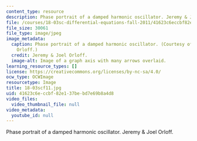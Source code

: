 ```yaml
---
content_type: resource
description: Phase portrait of a damped harmonic oscillator. Jeremy & Joel Orloff.
file: /courses/18-03sc-differential-equations-fall-2011/41623c6eccbf82e137bebd7e69b8a4d8_18-03scf11.jpg
file_size: 30061
file_type: image/jpeg
image_metadata:
  caption: Phase portrait of a damped harmonic oscillator. (Courtesy of Jeremy & Joel
    Orloff.)
  credit: Jeremy & Joel Orloff.
  image-alt: Image of a graph axis with many arrows overlaid.
learning_resource_types: []
license: https://creativecommons.org/licenses/by-nc-sa/4.0/
ocw_type: OCWImage
resourcetype: Image
title: 18-03scf11.jpg
uid: 41623c6e-ccbf-82e1-37be-bd7e69b8a4d8
video_files:
  video_thumbnail_file: null
video_metadata:
  youtube_id: null
---
```

Phase portrait of a damped harmonic oscillator. Jeremy & Joel Orloff.